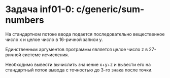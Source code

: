 # Задача inf01-0: c/generic/sum-numbers

На стандартном потоке ввода подается последовательно вещественное число x и целое число в 16-ричной записи y.

Единственным аргументов программы является целое число z в 27-ричной системе исчисления.

Необходимо вывести вычислить значение x+y+z и вывести его на стандартный поток вывода с точностью до 3-го знака после точки.
